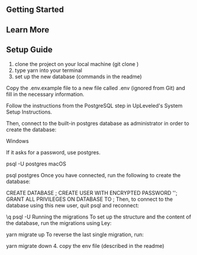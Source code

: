 ## Getting Started

## Learn More

## Setup Guide

1. clone the project on your local machine (git clone <url>)
2. type yarn into your terminal
3. set up the new database (commands in the readme)

Copy the .env.example file to a new file called .env (ignored from Git) and fill in the necessary information.

Follow the instructions from the PostgreSQL step in UpLeveled's System Setup Instructions.

Then, connect to the built-in postgres database as administrator in order to create the database:

Windows

If it asks for a password, use postgres.

psql -U postgres
macOS

psql postgres
Once you have connected, run the following to create the database:

CREATE DATABASE <database name>;
CREATE USER <user name> WITH ENCRYPTED PASSWORD '<user password>';
GRANT ALL PRIVILEGES ON DATABASE <database name> TO <user name>;
Then, to connect to the database using this new user, quit psql and reconnect:

\q
psql -U <user name> <database name>
Running the migrations
To set up the structure and the content of the database, run the migrations using Ley:

yarn migrate up
To reverse the last single migration, run:

yarn migrate down 4. copy the env file (described in the readme)
